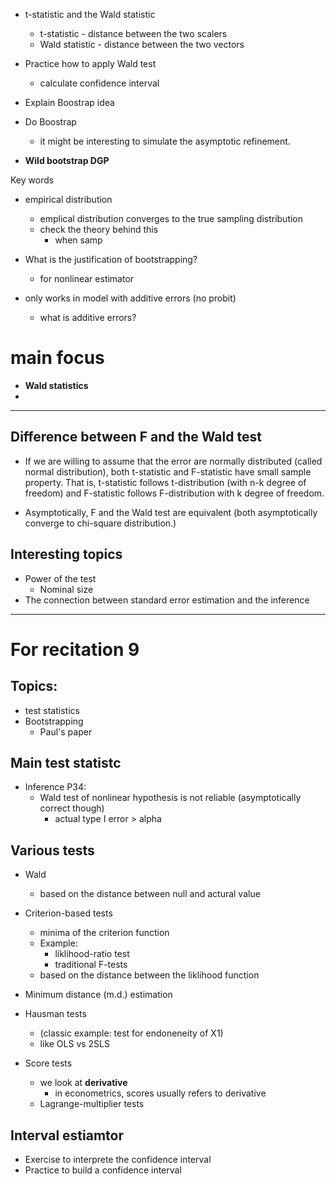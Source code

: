 + t-statistic and the Wald statistic
	* t-statistic - distance between the two scalers
	* Wald statistic - distance between  the two vectors

+ Practice how to apply Wald test
	* calculate confidence interval

+ Explain Boostrap idea
+ Do Boostrap 
	* it might be interesting to simulate the asymptotic refinement. 

+ **Wild bootstrap DGP**

Key words
+ empirical distribution
	* emplical distribution converges to the true sampling distribution 
	* check the theory behind this 
		- when samp 

+ What is the justification of bootstrapping?
	* for nonlinear estimator 

+ only works in model with additive errors (no probit)
	* what is additive errors?

# main focus

+ **Wald statistics**
+ 


---
## Difference between F and the Wald test
+ If we are willing to assume that the error are normally distributed (called normal distribution), both t-statistic and F-statistic have small sample property. That is, t-statistic follows t-distribution (with n-k degree of freedom) and F-statistic follows F-distribution with k degree of freedom.

+ Asymptotically, F and the Wald test are equivalent (both asymptotically converge to chi-square distribution.)


## Interesting topics

+ Power of the test
	* Nominal size 
+ The connection between standard error estimation and the inference



---


# For recitation 9

## Topics:
+ test statistics
+ Bootstrapping 
	* Paul's paper


## Main test statistc
+ Inference P34:
	* Wald test of nonlinear hypothesis is not reliable (asymptotically correct though)
		- actual type I error > alpha


## Various tests
+ Wald
	* based on the distance between null and actural value

+ Criterion-based tests
	* minima of the criterion function
	* Example:
		- liklihood-ratio test
		- traditional F-tests
	+ based on the distance between the liklihood function


+ Minimum distance (m.d.) estimation

+ Hausman tests
	* (classic example: test for endoneneity of X1)
	* like OLS vs 2SLS


+ Score tests
	* we look at **derivative**
		- in econometrics, scores usually refers to derivative
	* Lagrange-multiplier tests


## Interval estiamtor
+ Exercise to interprete the confidence interval
+ Practice to build a confidence interval





#